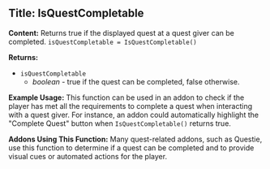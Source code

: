 ## Title: IsQuestCompletable

**Content:**
Returns true if the displayed quest at a quest giver can be completed.
`isQuestCompletable = IsQuestCompletable()`

**Returns:**
- `isQuestCompletable`
  - *boolean* - true if the quest can be completed, false otherwise.

**Example Usage:**
This function can be used in an addon to check if the player has met all the requirements to complete a quest when interacting with a quest giver. For instance, an addon could automatically highlight the "Complete Quest" button when `IsQuestCompletable()` returns true.

**Addons Using This Function:**
Many quest-related addons, such as Questie, use this function to determine if a quest can be completed and to provide visual cues or automated actions for the player.